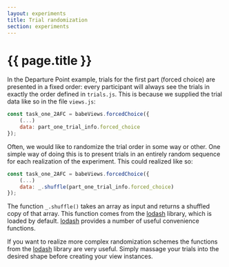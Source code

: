 ```yaml
---
layout: experiments
title: Trial randomization
section: experiments
---
```


# {{ page.title }}

In the Departure Point example, trials for the first part (forced choice) are presented in a fixed order: every participant will always see the trials in exactly the order defined in `trials.js`. This is because we supplied the trial data like so in the file `views.js`:

```javascript
const task_one_2AFC = babeViews.forcedChoice({
    (...)
    data: part_one_trial_info.forced_choice
});
```

Often, we would like to randomize the trial order in some way or other. One simple way of doing this is to present trials in an entirely random sequence for each realization of the experiment. This could realized like so:

```javascript
const task_one_2AFC = babeViews.forcedChoice({
    (...)
    data: _.shuffle(part_one_trial_info.forced_choice)
});
```

The function `_.shuffle()` takes an array as input and returns a shuffled copy of that array. This function comes from the [lodash](https://lodash.com/) library, which is loaded by default. [lodash](https://lodash.com/) provides a number of useful convenience functions.

If you want to realize more complex randomization schemes the functions from the [lodash](https://lodash.com/) library are very useful. Simply massage your trials into the desired shape before creating your view instances.



